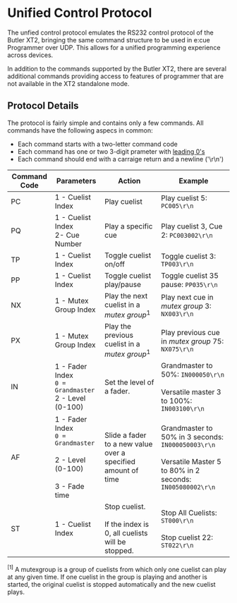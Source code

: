 # Unified Control Protocol
The unfied control protocol emulates the RS232 control protocol of the Butler XT2, bringing the same command structure to be used in e:cue Programmer over UDP. This allows for a unified programming experience across devices. 

In addition to the commands supported by the Butler XT2, there are several additional commands providing access to features of programmer that are not available in the XT2 standalone mode. 



## Protocol Details
The protocol is fairly simple and contains only a few commands. All commands have the following aspecs in common: 
- Each command starts with a two-letter command code
- Each command has one or two 3-digit prameter with [leading 0's](https://en.wikipedia.org/wiki/Leading_zero)
- Each command should end with a carraige return and a newline ('\r\n')


|Command Code	|Parameters			|Action					|Example
|-----|-------------------|-----------------------|--------------
|PC		| 1 - Cuelist Index	| Play cuelist			| Play cuelist 5: `PC005\r\n`
|PQ		| 1 - Cuelist Index	<br> 2- Cue Number| Play a specific cue			| Play cuelist 3, Cue 2: `PC003002\r\n`
|TP		| 1 - Cuelist Index	| Toggle cuelist on/off | Toggle cuelist 3: `TP003\r\n`
|PP		| 1 - Cuelist Index | Toggle cuelist play/pause| Toggle cuelist 35 pause: `PP035\r\n`
|NX		| 1 - Mutex Group Index| Play the next cuelist in a *mutex group*<sup>1</sup>| Play next cue in *mutex group* 3: `NX003\r\n`
|PX		| 1 - Mutex Group Index| Play the previous cuelist in a *mutex group*<sup>1</sup>| Play previous cue in *mutex group* 75: `NX075\r\n`
|IN		| 1 - Fader Index <br>`0 = Grandmaster` <br>2 - Level (0-100) | Set the level of a fader. | Grandmaster to 50%: `IN000050\r\n` <br><br> Versatile master 3 to 100%: `IN003100\r\n`
|AF		| 1 - Fader Index <br>`0 = Grandmaster` <br><br>2 - Level (0-100) <br><br> 3 - Fade time| Slide a fader to a new value over a specified amount of time	| Grandmaster to 50% in 3 seconds: `IN000050003\r\n` <br><br>Versatile Master  5 to 80% in 2 seconds: `IN005080002\r\n`
|ST		| 1 - Cuelist Index	|Stop cuelist. <br><br>If the index is 0, all cuelists will be stopped. | Stop All Cuelists: `ST000\r\n`<br><br>Stop cuelist 22: `ST022\r\n`

<sup>[1]</sup> A mutexgroup is a group of cuelists from which only one cuelist can play at any given time. If one cuelist in the group is playing and another is started, the original cuelist is stopped automatically and the new cuelist plays.

